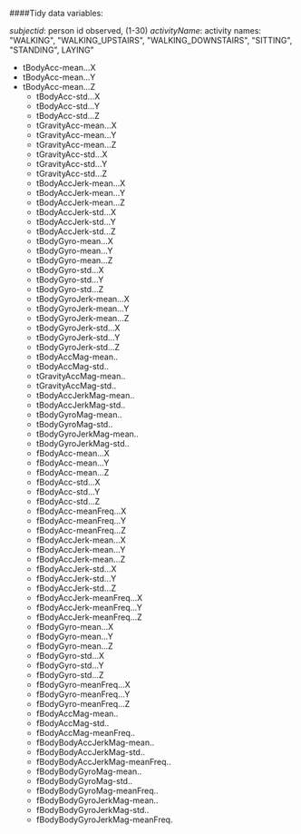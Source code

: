####Tidy data variables:

*subjectid*: person id observed, (1-30)
*activityName*:     activity  names: "WALKING", "WALKING_UPSTAIRS", "WALKING_DOWNSTAIRS", "SITTING", "STANDING", LAYING" 
* tBodyAcc-mean...X
* tBodyAcc-mean...Y
* tBodyAcc-mean...Z
  * tBodyAcc-std...X
  * tBodyAcc-std...Y
  * tBodyAcc-std...Z
  * tGravityAcc-mean...X
  * tGravityAcc-mean...Y
  * tGravityAcc-mean...Z
  * tGravityAcc-std...X
  * tGravityAcc-std...Y
  * tGravityAcc-std...Z
  * tBodyAccJerk-mean...X
  * tBodyAccJerk-mean...Y
  * tBodyAccJerk-mean...Z
  * tBodyAccJerk-std...X
  * tBodyAccJerk-std...Y
  * tBodyAccJerk-std...Z
  * tBodyGyro-mean...X
  * tBodyGyro-mean...Y
  * tBodyGyro-mean...Z
  * tBodyGyro-std...X
  * tBodyGyro-std...Y
  * tBodyGyro-std...Z
  * tBodyGyroJerk-mean...X
  * tBodyGyroJerk-mean...Y
  * tBodyGyroJerk-mean...Z
  * tBodyGyroJerk-std...X
  * tBodyGyroJerk-std...Y
  * tBodyGyroJerk-std...Z
  * tBodyAccMag-mean..
  * tBodyAccMag-std..
  * tGravityAccMag-mean..
  * tGravityAccMag-std..
  * tBodyAccJerkMag-mean..
  * tBodyAccJerkMag-std..
  * tBodyGyroMag-mean..
  * tBodyGyroMag-std..
  * tBodyGyroJerkMag-mean..
  * tBodyGyroJerkMag-std..
  * fBodyAcc-mean...X
  * fBodyAcc-mean...Y
  * fBodyAcc-mean...Z
  * fBodyAcc-std...X
  * fBodyAcc-std...Y
  * fBodyAcc-std...Z
  * fBodyAcc-meanFreq...X
  * fBodyAcc-meanFreq...Y
  * fBodyAcc-meanFreq...Z
  * fBodyAccJerk-mean...X
  * fBodyAccJerk-mean...Y
  * fBodyAccJerk-mean...Z
  * fBodyAccJerk-std...X
  * fBodyAccJerk-std...Y
  * fBodyAccJerk-std...Z
  * fBodyAccJerk-meanFreq...X
  * fBodyAccJerk-meanFreq...Y
  * fBodyAccJerk-meanFreq...Z
  * fBodyGyro-mean...X
  * fBodyGyro-mean...Y
  * fBodyGyro-mean...Z
  * fBodyGyro-std...X
  * fBodyGyro-std...Y
  * fBodyGyro-std...Z
  * fBodyGyro-meanFreq...X
  * fBodyGyro-meanFreq...Y
  * fBodyGyro-meanFreq...Z
  * fBodyAccMag-mean..
  * fBodyAccMag-std..
  * fBodyAccMag-meanFreq..
  * fBodyBodyAccJerkMag-mean..
  * fBodyBodyAccJerkMag-std..
  * fBodyBodyAccJerkMag-meanFreq..
  * fBodyBodyGyroMag-mean..
  * fBodyBodyGyroMag-std..
  * fBodyBodyGyroMag-meanFreq..
  * fBodyBodyGyroJerkMag-mean..
  * fBodyBodyGyroJerkMag-std..
  * fBodyBodyGyroJerkMag-meanFreq.
